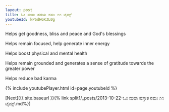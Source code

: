 ```yaml
---
layout: post
title: ಓಂ ಮಹಾ ಪಡಯ ನಮಃ ೧೧ ಟೈಮ್ಸ್
youtubeId: kP6dHGK3L0g
---
```

 
 
Helps get goodness, bliss and peace and God's blessings
 
Helps remain focused, help generate inner energy 
 
Helps boost physical and mental health 
 
Helps remain grounded and generates a sense of gratitude towards the greater power 
 
Helps reduce bad karma
 
 
 
 


{% include youtubePlayer.html id=page.youtubeId %}
 
[Next]({{ site.baseurl }}{% link  split1/_posts/2013-10-22-ಓಂ ಮಹಾ ಹಸ್ತಾತ ನಮಃ ೧೧ ಟೈಮ್ಸ್.md%})
 
